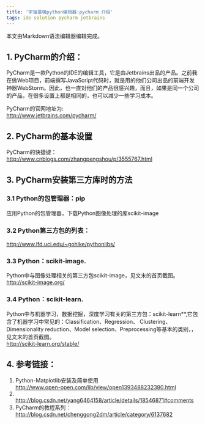 ```yaml
---  
title: '宇宙最强python编辑器:pycharm 介绍'  
tags: ide solution pycharm jetbrains  
---  
```

  
<div id="content_views" class="markdown_views prism-atom-one-dark">
                    <!-- flowchart 箭头图标 勿删 -->
                    <svg xmlns="http://www.w3.org/2000/svg" style="display: none;">
                        <path stroke-linecap="round" d="M5,0 0,2.5 5,5z" id="raphael-marker-block" style="-webkit-tap-highlight-color: rgba(0, 0, 0, 0);"></path>
                    </svg>
                                            <p>本文由Markdown语法编辑器编辑完成。</p>



<h2 id="1-pycharm的介绍"><a name="t0"></a>1. PyCharm的介绍：</h2>

<p>PyCharm是一款Python的IDE的编辑工具，它是由Jetbrains出品的产品。之前我在做Web项目，前端撰写JavaScript代码时，就是用的他们公司出品的前端开发神器WebStorm。因此，也一直对他们的产品很感兴趣，而且，如果是同一个公司的产品，在很多设置上都是相同的，也可以减少一些学习成本。</p>

<p>PyCharm的官网地址为: <br>
<a href="http://www.jetbrains.com/pycharm/" rel="nofollow" data-token="502ed7dede3c2bb27616c18a0a6f9ddb">http://www.jetbrains.com/pycharm/</a></p>



<h2 id="2-pycharm的基本设置"><a name="t1"></a>2. PyCharm的基本设置</h2>

<p>PyCharm的快捷键： <br>
<a href="http://www.cnblogs.com/zhangpengshou/p/3555767.html" rel="nofollow" data-token="bc9904113cb322e461924d574b93aba2">http://www.cnblogs.com/zhangpengshou/p/3555767.html</a></p>



<h2 id="3-pycharm安装第三方库时的方法"><a name="t2"></a>3. PyCharm安装第三方库时的方法</h2>



<h3 id="31-python的包管理器pip"><a name="t3"></a>3.1 <strong>Python的包管理器：pip</strong></h3>

<p>应用Python的包管理器，下载Python图像处理的库scikit-image</p>



<h3 id="32-python第三方包的列表"><a name="t4"></a>3.2 <strong>Python第三方包的列表：</strong></h3>

<p><a href="http://www.lfd.uci.edu/~gohlke/pythonlibs/" rel="nofollow" data-token="acc3af145fbd8b5091f5fb9c4c547721">http://www.lfd.uci.edu/~gohlke/pythonlibs/</a></p>



<h3 id="33-pythonscikit-image"><a name="t5"></a>3.3 <strong>Python：scikit-image.</strong></h3>

<p>Python中与图像处理相关的第三方包scikit-image，见文末的首页截图。 <br>
<a href="http://scikit-image.org/" rel="nofollow" data-token="316a458bdb2bfd016fd4ef840bc390bf">http://scikit-image.org/</a></p>



<h3 id="34-pythonscikit-learn"><a name="t6"></a>3.4 <strong>Python：scikit-learn.</strong></h3>

<p>Python中与机器学习，数据挖掘，深度学习有关的第三方包：scikit-learn**,它包含了机器学习中常见的：Classification、Regression、 Clustering、Dimensionality reduction、Model selection、Preprocessing等基本的类别，，见文末的首页截图。 <br>
<a href="http://scikit-learn.org/stable/" rel="nofollow" data-token="f863b780d124a258f7feead02a0c5df6">http://scikit-learn.org/stable/</a></p>



<h2 id="4-参考链接"><a name="t7"></a>4. 参考链接：</h2>

<ol>
<li>Python-Matplotlib安装及简单使用 <br>
<a href="http://www.open-open.com/lib/view/open1393488232380.html" rel="nofollow" data-token="0fa2442f6f97527c35760710b2891b3b">http://www.open-open.com/lib/view/open1393488232380.html</a></li>
<li> <br>
<a href="http://blog.csdn.net/yang6464158/article/details/18546871#comments" rel="nofollow" data-token="7ab5e80fa82099f160f17dc6bc487e14">http://blog.csdn.net/yang6464158/article/details/18546871#comments</a></li>
<li>PyCharm的教程系列： <br>
<a href="http://blog.csdn.net/chenggong2dm/article/category/6137682" rel="nofollow" data-token="4c8b681f9684f0f198f9b266532a7d25">http://blog.csdn.net/chenggong2dm/article/category/6137682</a></li>
</ol>
